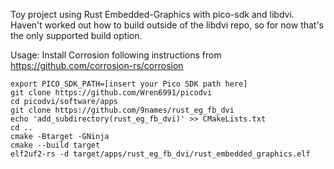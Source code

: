 Toy project using Rust Embedded-Graphics with pico-sdk and libdvi.
Haven't worked out how to build outside of the libdvi repo, so for now that's the only supported build option.

Usage:
Install Corrosion following instructions from https://github.com/corrosion-rs/corrosion
```system
export PICO_SDK_PATH=[insert your Pico SDK path here]
git clone https://github.com/Wren6991/picodvi
cd picodvi/software/apps
git clone https://github.com/9names/rust_eg_fb_dvi
echo 'add_subdirectory(rust_eg_fb_dvi)' >> CMakeLists.txt
cd ..
cmake -Btarget -GNinja
cmake --build target
elf2uf2-rs -d target/apps/rust_eg_fb_dvi/rust_embedded_graphics.elf
```